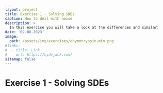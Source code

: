 ```yaml
---
layout: project
title: Exercise 1 - Solving SDEs
caption: How to deal with noise
description: >
  In this exercise you will take a look at the differences and similarities between ODEs and SDEs.
date: '02-08-2023'
image: 
  path: /assets/img/exercises/chymotrypsin-min.png
#links:
#  - title: Link
#    url: https://hydejack.com/
sitemap: false
---
```


# Exercise 1 - Solving SDEs

